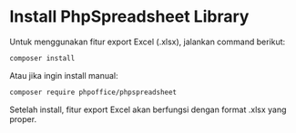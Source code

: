 # Install PhpSpreadsheet Library

Untuk menggunakan fitur export Excel (.xlsx), jalankan command berikut:

```bash
composer install
```

Atau jika ingin install manual:

```bash
composer require phpoffice/phpspreadsheet
```

Setelah install, fitur export Excel akan berfungsi dengan format .xlsx yang proper.